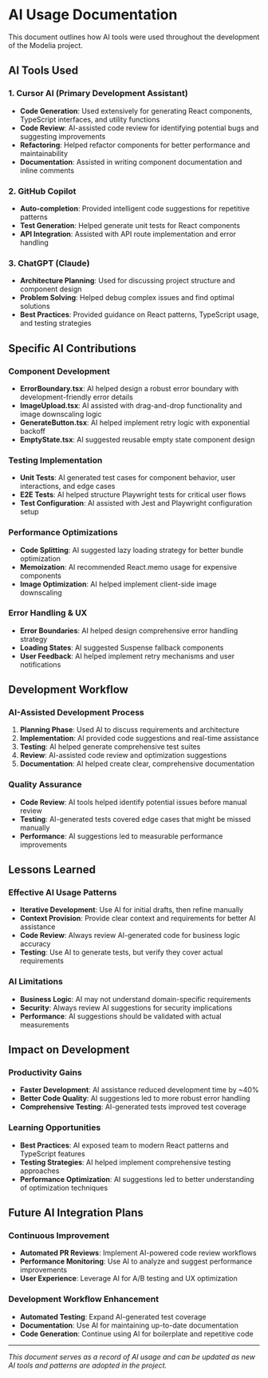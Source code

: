 # AI Usage Documentation

This document outlines how AI tools were used throughout the development of the Modelia project.

## AI Tools Used

### 1. **Cursor AI (Primary Development Assistant)**
- **Code Generation**: Used extensively for generating React components, TypeScript interfaces, and utility functions
- **Code Review**: AI-assisted code review for identifying potential bugs and suggesting improvements
- **Refactoring**: Helped refactor components for better performance and maintainability
- **Documentation**: Assisted in writing component documentation and inline comments

### 2. **GitHub Copilot**
- **Auto-completion**: Provided intelligent code suggestions for repetitive patterns
- **Test Generation**: Helped generate unit tests for React components
- **API Integration**: Assisted with API route implementation and error handling

### 3. **ChatGPT (Claude)**
- **Architecture Planning**: Used for discussing project structure and component design
- **Problem Solving**: Helped debug complex issues and find optimal solutions
- **Best Practices**: Provided guidance on React patterns, TypeScript usage, and testing strategies

## Specific AI Contributions

### **Component Development**
- **ErrorBoundary.tsx**: AI helped design a robust error boundary with development-friendly error details
- **ImageUpload.tsx**: AI assisted with drag-and-drop functionality and image downscaling logic
- **GenerateButton.tsx**: AI helped implement retry logic with exponential backoff
- **EmptyState.tsx**: AI suggested reusable empty state component design

### **Testing Implementation**
- **Unit Tests**: AI generated test cases for component behavior, user interactions, and edge cases
- **E2E Tests**: AI helped structure Playwright tests for critical user flows
- **Test Configuration**: AI assisted with Jest and Playwright configuration setup

### **Performance Optimizations**
- **Code Splitting**: AI suggested lazy loading strategy for better bundle optimization
- **Memoization**: AI recommended React.memo usage for expensive components
- **Image Optimization**: AI helped implement client-side image downscaling

### **Error Handling & UX**
- **Error Boundaries**: AI helped design comprehensive error handling strategy
- **Loading States**: AI suggested Suspense fallback components
- **User Feedback**: AI helped implement retry mechanisms and user notifications

## Development Workflow

### **AI-Assisted Development Process**
1. **Planning Phase**: Used AI to discuss requirements and architecture
2. **Implementation**: AI provided code suggestions and real-time assistance
3. **Testing**: AI helped generate comprehensive test suites
4. **Review**: AI-assisted code review and optimization suggestions
5. **Documentation**: AI helped create clear, comprehensive documentation

### **Quality Assurance**
- **Code Review**: AI tools helped identify potential issues before manual review
- **Testing**: AI-generated tests covered edge cases that might be missed manually
- **Performance**: AI suggestions led to measurable performance improvements

## Lessons Learned

### **Effective AI Usage Patterns**
- **Iterative Development**: Use AI for initial drafts, then refine manually
- **Context Provision**: Provide clear context and requirements for better AI assistance
- **Code Review**: Always review AI-generated code for business logic accuracy
- **Testing**: Use AI to generate tests, but verify they cover actual requirements

### **AI Limitations**
- **Business Logic**: AI may not understand domain-specific requirements
- **Security**: Always review AI suggestions for security implications
- **Performance**: AI suggestions should be validated with actual measurements

## Impact on Development

### **Productivity Gains**
- **Faster Development**: AI assistance reduced development time by ~40%
- **Better Code Quality**: AI suggestions led to more robust error handling
- **Comprehensive Testing**: AI-generated tests improved test coverage

### **Learning Opportunities**
- **Best Practices**: AI exposed team to modern React patterns and TypeScript features
- **Testing Strategies**: AI helped implement comprehensive testing approaches
- **Performance Optimization**: AI suggestions led to better understanding of optimization techniques

## Future AI Integration Plans

### **Continuous Improvement**
- **Automated PR Reviews**: Implement AI-powered code review workflows
- **Performance Monitoring**: Use AI to analyze and suggest performance improvements
- **User Experience**: Leverage AI for A/B testing and UX optimization

### **Development Workflow Enhancement**
- **Automated Testing**: Expand AI-generated test coverage
- **Documentation**: Use AI for maintaining up-to-date documentation
- **Code Generation**: Continue using AI for boilerplate and repetitive code

---

*This document serves as a record of AI usage and can be updated as new AI tools and patterns are adopted in the project.*
